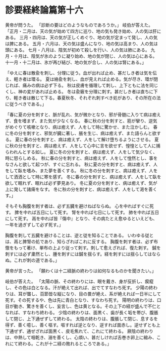 # 診要経終論篇第十六
黄帝が問うた。
「診断の要はどのようなものであろうか。」
岐伯が答えた。
「正月・二月は、天の気が始めて四方に巡り、地の気も発き始め、人の気は肝にある。
三月・四月は、天の気が正しくめぐり、地の気が定まって発し、人の気は脾にある。
五月・六月は、天の気は盛んになり、地の気は高まり、人の気は頭にある。
七月・八月は、陰気が初めて殺しを行い、人の気は肺にある。
九月・十月は、陰気が氷のように凝り始め、地の気が閉じ、人の気は心にある。
十一月・十二月は、氷が再び結び、地の気が合し、人の気は腎にある。」

「ゆえに春は散兪を刺し、分理に従う。血が出れば止め、甚だしき者は気を伝え、軽き者は環る。
夏は絡兪を刺し、血が見えれば止める。気が尽き、環が閉じれば、痛みの病は必ず下る。
秋は皮膚を循理して刺し、上下ともに法を同じくし、神の変があれば止める。
冬は兪竅を分理に刺す。甚だしき者は直ちに下り、軽き者は散じて下る。春夏秋冬、それぞれ刺すべき処があり、その所在の法に従うべきである。」

「春に夏の分を刺すと、脈が乱れ、気が微かとなり、邪が骨髄に入りて病は癒えず、食を嗜まず、また気が少なくなる。
春に秋の分を刺すと、筋が攣り、逆気がめぐりて咳嗽となり、病は癒えず、人をして時に驚かせ、また泣かしむ。
春に冬の分を刺すと、邪気が臓に著し、脹を生じ、病は癒えず、また語らんと欲する。
夏に春の分を刺すと、病は癒えず、人をして解け墮ちるようにさせる。
夏に秋の分を刺すと、病は癒えず、人をして心中に言を欲せず、惶惶として人に捕らわれんとする如し。
夏に冬の分を刺すと、病は癒えず、人をして気少なく、時に怒らしめる。
秋に春の分を刺すと、病は癒えず、人をして惶然とし、事をなさんと欲して起つが、すぐに忘れる。
秋に夏の分を刺すと、病は癒えず、人をして臥を嗜み、また夢を善くする。
秋に冬の分を刺すと、病は癒えず、人をして洒洒として時に寒を感ず。
冬に春の分を刺すと、病は癒えず、人をして臥を欲して眠れず、眠れば必ず夢見あり。
冬に夏の分を刺すと、病は癒えず、気が上に発して諸痺をなす。
冬に秋の分を刺すと、病は癒えず、人をして渇を善くす。」

そもそも胸腹を刺す者は、必ず五臓を避けねばならぬ。
心を中ればすぐに死す。
脾を中れば五日にして死す。
腎を中れば七日にして死す。
肺を中れば五日にして死す。
鬲を中れば皆『傷中』となり、その病たとえ愈ゆるといえども、一年を過ぎずして必ず死す。」

胸腹を刺して五臓を避けることは、逆と従を知ることである。
いわゆる従とは、鬲と脾腎の処であり、知らざればこれに反する。
胸腹を刺す者は、必ず布憿をもって著け、単布の上より従って刺す。刺して愈えざれば、復た刺す。
鍼を刺すには必ず粛然とし、腫を刺すには鍼を揺らす。経を刺すには揺らしてはならぬ。これが刺の道である。」

黄帝が言った。
「願わくは十二経脈の終わりは如何なるものかを聞きたい。」

岐伯が答えた。
「太陽の脈、その終わりには、眼を戴き、身が反折し、瘈瘲し、その色は白となる。汗が絶えて出れば、出でてすなわち死す。
少陽の終わりは、耳が聾し、百節皆な縦になり、目の睘が絶え、系が絶えれば一日半にして死す。その死するや、色は先に青白となり、すなわち死す。
陽明の終わりは、口目が動き、驚きを善くし、妄言し、色は黄となる。その上下の経が盛んで不仁となれば、すなわち終わる。
少陰の終わりは、面黒く、歯が長く垢を帯び、腹脹して閉じ、上下通ぜずして終わる。
太陰の終わりは、腹脹して閉じ、息するを得ず、善く噫し、善く嘔す。嘔すれば逆となり、逆すれば面赤し。逆せずとも上下通ぜず、通ぜざれば面黒く、皮毛焦れて、これにて終わる。
厥陰の終わりは、中熱して咽乾き、溺を善くし、心煩い、甚だしければ舌巻き卵上に縮み、これにて終わる。これが十二経の敗れるところである。」